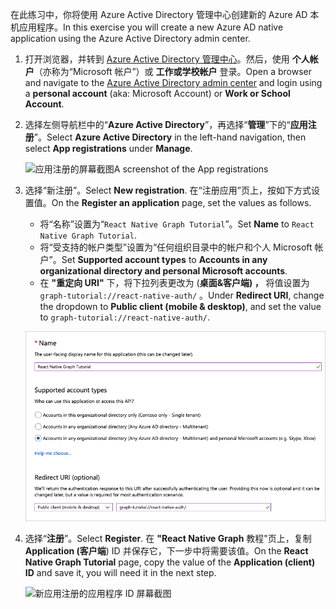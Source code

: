 <!-- markdownlint-disable MD002 MD041 -->

<span data-ttu-id="8e481-101">在此练习中，你将使用 Azure Active Directory 管理中心创建新的 Azure AD 本机应用程序。</span><span class="sxs-lookup"><span data-stu-id="8e481-101">In this exercise you will create a new Azure AD native application using the Azure Active Directory admin center.</span></span>

1. <span data-ttu-id="8e481-102">打开浏览器，并转到 [Azure Active Directory 管理中心](https://aad.portal.azure.com)。然后，使用 **个人帐户**（亦称为“Microsoft 帐户”）或 **工作或学校帐户** 登录。</span><span class="sxs-lookup"><span data-stu-id="8e481-102">Open a browser and navigate to the [Azure Active Directory admin center](https://aad.portal.azure.com) and login using a **personal account** (aka: Microsoft Account) or **Work or School Account**.</span></span>

1. <span data-ttu-id="8e481-103">选择左侧导航栏中的“**Azure Active Directory**”，再选择“**管理**”下的“**应用注册**”。</span><span class="sxs-lookup"><span data-stu-id="8e481-103">Select **Azure Active Directory** in the left-hand navigation, then select **App registrations** under **Manage**.</span></span>

    ![<span data-ttu-id="8e481-104">应用注册的屏幕截图</span><span class="sxs-lookup"><span data-stu-id="8e481-104">A screenshot of the App registrations</span></span> ](./images/aad-portal-app-registrations.png)

1. <span data-ttu-id="8e481-105">选择“新注册”。</span><span class="sxs-lookup"><span data-stu-id="8e481-105">Select **New registration**.</span></span> <span data-ttu-id="8e481-106">在“注册应用”页上，按如下方式设置值。</span><span class="sxs-lookup"><span data-stu-id="8e481-106">On the **Register an application** page, set the values as follows.</span></span>

    - <span data-ttu-id="8e481-107">将“名称”设置为“`React Native Graph Tutorial`”。</span><span class="sxs-lookup"><span data-stu-id="8e481-107">Set **Name** to `React Native Graph Tutorial`.</span></span>
    - <span data-ttu-id="8e481-108">将“受支持的帐户类型”设置为“任何组织目录中的帐户和个人 Microsoft 帐户”。</span><span class="sxs-lookup"><span data-stu-id="8e481-108">Set **Supported account types** to **Accounts in any organizational directory and personal Microsoft accounts**.</span></span>
    - <span data-ttu-id="8e481-109">在 **"重定向 URI"** 下，将下拉列表更改为 (**桌面&客户端) ，** 将值设置为 `graph-tutorial://react-native-auth/` 。</span><span class="sxs-lookup"><span data-stu-id="8e481-109">Under **Redirect URI**, change the dropdown to **Public client (mobile & desktop)**, and set the value to `graph-tutorial://react-native-auth/`.</span></span>

    !["注册应用程序"页的屏幕截图](./images/aad-register-an-app.png)

1. <span data-ttu-id="8e481-111">选择“**注册**”。</span><span class="sxs-lookup"><span data-stu-id="8e481-111">Select **Register**.</span></span> <span data-ttu-id="8e481-112">在 **"React Native Graph** 教程"页上，复制 **Application (客户端**) ID 并保存它，下一步中将需要该值。</span><span class="sxs-lookup"><span data-stu-id="8e481-112">On the **React Native Graph Tutorial** page, copy the value of the **Application (client) ID** and save it, you will need it in the next step.</span></span>

    ![新应用注册的应用程序 ID 屏幕截图](./images/aad-application-id.png)
